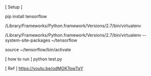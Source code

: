 
[ Setup ]

pip install tensorflow

/Library/Frameworks/Python.framework/Versions/2.7/bin/virtualenv 

/Library/Frameworks/Python.framework/Versions/2.7/bin/virtualenv  --system-site-packages ~/tensorflow

source ~/tensorflow/bin/activate

[ how to run ]
python test.py


[ Ref ]
https://youtu.be/odMGK7pwTqY

